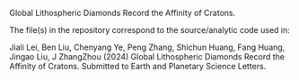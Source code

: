 Global Lithospheric Diamonds Record the Affinity of Cratons.


The file(s) in the repository correspond to the source/analytic code used in:


Jiali Lei, Ben Liu, Chenyang Ye, Peng Zhang, Shichun Huang, Fang Huang, Jingao Liu, J ZhangZhou (2024) Global Lithospheric Diamonds Record the Affinity of Cratons. Submitted to Earth and Planetary Science Letters.
